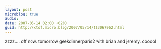 ```yaml
---
layout: post
microblog: true
audio: 
date: 2007-05-14 02:00 +0200
guid: http://xtof.micro.blog/2007/05/14/t63067962.html
---
```

zzzz.... off now. tomorrow geekdinnerparis2 with brian and jeremy. cooool
